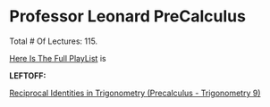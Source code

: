 # Professor Leonard PreCalculus

Total # Of Lectures: 115.

[Here Is The Full PlayList](https://www.youtube.com/playlist?list=PLDesaqWTN6ESsmwELdrzhcGiRhk5DjwLP)
is

**LEFTOFF:**

[Reciprocal Identities in Trigonometry (Precalculus - Trigonometry 9)](https://www.youtube.com/watch?v=98jDUsZ2JYA)
